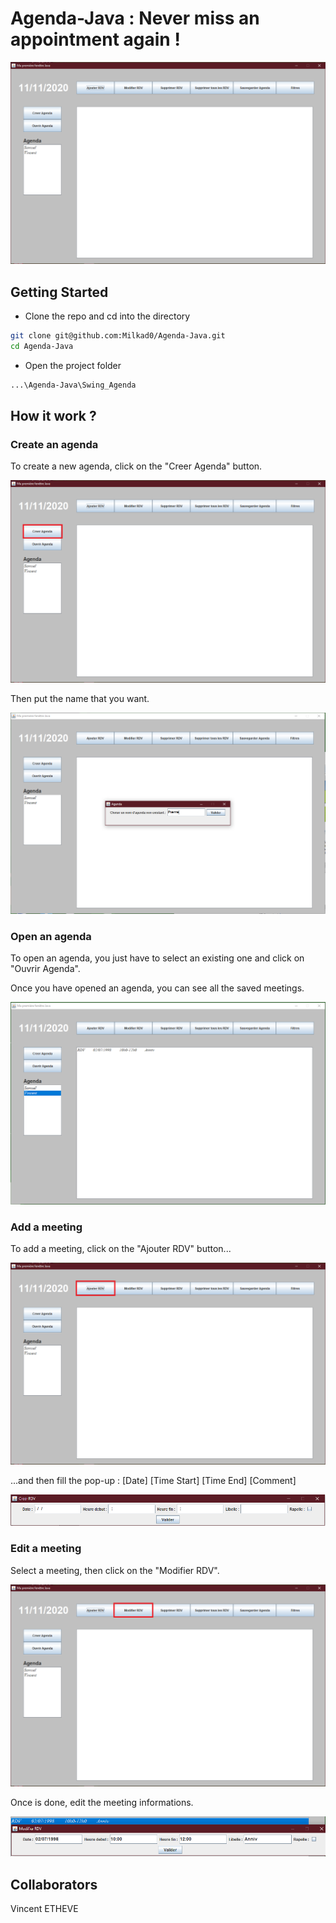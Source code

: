 # Agenda-Java : Never miss an appointment again !

![](Images/Agenda1.PNG)

## Getting Started

- Clone the repo and cd into the directory
```sh
git clone git@github.com:Milkad0/Agenda-Java.git
cd Agenda-Java
```

- Open the project folder
```sh
...\Agenda-Java\Swing_Agenda
```
## How it work ?
### Create an agenda

To create a new agenda, click on the "Creer Agenda" button.

![](Images/AgendaAddAgenda.png)

Then put the name that you want.

![](Images/AddAgenda.PNG)

### Open an agenda

To open an agenda, you just have to select an existing one and click on "Ouvrir Agenda".

Once you have opened an agenda, you can see all the saved meetings.

![](Images/Agenda2.PNG)

### Add a meeting

To add a meeting, click on the "Ajouter RDV" button...

![](Images/AgendaAddRDV.png)

...and then fill the pop-up : [Date] [Time Start] [Time End] [Comment]

![](Images/AddRdvPop.PNG)

### Edit a meeting

Select a meeting, then click on the "Modifier RDV".

![](Images/AgendaModifier.png)

Once is done, edit the meeting informations.

![](Images/Modif2.PNG)


## Collaborators

Vincent ETHEVE

